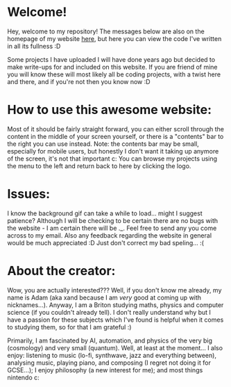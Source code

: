 # Welcome!

Hey, welcome to my repository!
The messages below are also on the homepage of my website [here](https://xandprojects.github.io/), but here you can view the code I've written in all its fullness :D

Some projects I have uploaded I will have done years ago but decided to make write-ups for and included on this website.
If you are friend of mine you will know these will most likely all be coding projects, with a twist here and there, and if you're not then you know now :D

# How to use this awesome website:

Most of it should be fairly straight forward, you can either scroll through the content in the middle of your screen yourself, or there is a "contents" bar to the right you can use instead.
Note: the contents bar may be small, especially for mobile users, but honestly I don't want it taking up anymore of the screen, it's not that important c:
You can browse my projects using the menu to the left and return back to here by clicking the logo.

# Issues:

I know the background gif can take a while to load... might I suggest patience?
Although I will be checking to be certain there are no bugs with the website - I am certain there will be ._. Feel free to send any you come across to my email. 
Also any feedback regarding the website in general would be much appreciated :D 
Just don't correct my bad speling... :(

# About the creator:

Wow, you are actually interested??? 
Well, if you don't know me already, my name is Adam (aka xand because I am *very* good at coming up with nicknames...).
Anyway, I am a Briton studying maths, physics and computer science (if you couldn't already tell). 
I don't really understand why but I have a passion for these subjects which I've found is helpful when it comes to studying them, so for that I am grateful :)

Primarily, I am fascinated by AI, automation, and physics of the very big (cosmology) and very small (quantum). Well, at least at the moment... 
I also enjoy: listening to music (lo-fi, synthwave, jazz and everything between), analysing music, playing piano, and composing (I regret not doing it for GCSE...); 
I enjoy philosophy (a new interest for me); and most things nintendo c:

